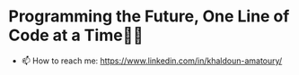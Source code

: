 # Programming the Future, One Line of Code at a Time👨‍💻
- 📫 How to reach me: https://www.linkedin.com/in/khaldoun-amatoury/

<!--
**Khaldoun-Amatoury/Khaldoun-Amatoury** is a ✨ _special_ ✨ repository because its `README.md` (this file) appears on your GitHub profile.

Here are some ideas to get you started:

- 🔭 I’m currently working on ...
- 🌱 I’m currently learning ...
- 👯 I’m looking to collaborate on ...
- 🤔 I’m looking for help with ...
- 💬 Ask me about ...
- 📫 How to reach me: ...
- 😄 Pronouns: ...
- ⚡ Fun fact: ...
-->
